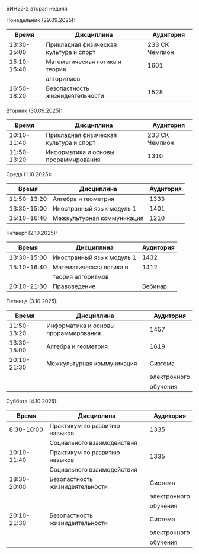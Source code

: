 БИН25-2 вторая неделя

Понедельник (29.09.2025):

| Время       | Дисциплина                            | Аудитория     |
| ----------- | --------------------------------------| ---------     |
| 13:30-15:00 | Прикладная физическая культура и спорт| 233 СК Чемпион|
| 15:10-16:40 | Математическая логика и теория        | 1601          |
|             | алгоритмов                            |               |
| 16:50-18:20 | Безопастность жизнидеятельности       | 1528          |

Вторник (30.09.2025):

| Время       | Дисциплина                            | Аудитория     |
| ----------- | --------------------------------------| ---------     |
| 10:10-11:40 | Прикладная физическая культура и спорт| 233 СК Чемпион|
| 11:50-13:20 | Информатика и основы прораммирования  | 1310          |

Среда (1.10.2025):

| Время       | Дисциплина                            | Аудитория     |
| ----------- | --------------------------------------| --------------|
| 11:50-13:20 | Алгебра и геометрия                   | 1333          |
| 13:30-15:00 | Иностранный язык модуль 1             | 1401          |
| 15:10-16:40 | Межкультурная коммуникация            | 1210          |

Четверг (2.10.2025):

| Время       | Дисциплина                            | Аудитория     |
| ----------- | --------------------------------------| --------------|
| 13:30-15:00 | Иностранный язык модуль 1             | 1432          |
| 15:10-16:40 | Математическая логика и               | 1412          |
|             | теория алгоритмов                     |               |
| 20:10-21:30 | Правоведение                          | Вебинар       |

Пятница (3.10.2025):

| Время       | Дисциплина                            | Аудитория     |
| ----------- | --------------------------------------| --------------|
| 11:50-13:20 | Информатика и основы прораммирования  | 1457          |
| 13:30-15:00 | Алгебра и геометрия                   | 1619          |
| 20:10-21:30 | Межкультурная коммуникация            | Сизтема       |
|             |                                       | электронного  |
|             |                                       | обучения      |

Суббота (4.10.2025):

| Время       | Дисциплина                            | Аудитория     |
| ----------- | --------------------------------------| --------------|
| 8:30-10:00  | Практикум по развитию навыков         | 1335          |
|             | Социального взаимодействия            |               |
| 10:10-11:40 | Практикум по развитию навыков         | 1335          |
|             | Социального взаимодействия            |               |
| 18:30-20:00 | Безопастность жизнидеятельности       | Система       |
|             |                                       | электронного  |
|             |                                       | обучения      |
| 20:10-21:30 | Безопастность жизнидеятельности       | Система       |
|             |                                       | электронного  |
|             |                                       | обучения      |